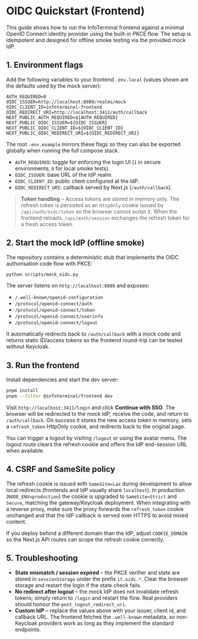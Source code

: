 # OIDC Quickstart (Frontend)

This guide shows how to run the InfoTerminal frontend against a minimal OpenID Connect
identity provider using the built-in PKCE flow. The setup is idempotent and designed for
offline smoke testing via the provided mock IdP.

## 1. Environment flags

Add the following variables to your frontend `.env.local` (values shown are the defaults
used by the mock server):

```env
AUTH_REQUIRED=0
OIDC_ISSUER=http://localhost:8089/realms/mock
OIDC_CLIENT_ID=infoterminal-frontend
OIDC_REDIRECT_URI=http://localhost:3411/auth/callback
NEXT_PUBLIC_AUTH_REQUIRED=${AUTH_REQUIRED}
NEXT_PUBLIC_OIDC_ISSUER=${OIDC_ISSUER}
NEXT_PUBLIC_OIDC_CLIENT_ID=${OIDC_CLIENT_ID}
NEXT_PUBLIC_OIDC_REDIRECT_URI=${OIDC_REDIRECT_URI}
```

The root `.env.example` mirrors these flags so they can also be exported globally when
running the full compose stack.

- `AUTH_REQUIRED`: toggle for enforcing the login UI (`1` in secure environments, `0`
  for local smoke tests).
- `OIDC_ISSUER`: base URL of the IdP realm.
- `OIDC_CLIENT_ID`: public client configured at the IdP.
- `OIDC_REDIRECT_URI`: callback served by Next.js (`/auth/callback`).

> **Token handling** – Access tokens are stored in memory only. The refresh token is
> persisted as an `HttpOnly` cookie issued by `/api/auth/oidc/token` so the browser cannot
> script it. When the frontend reloads, `/api/auth/session` exchanges the refresh token for
> a fresh access token.

## 2. Start the mock IdP (offline smoke)

The repository contains a deterministic stub that implements the OIDC authorisation code
flow with PKCE:

```bash
python scripts/mock_oidc.py
```

The server listens on `http://localhost:8089` and exposes:

- `/.well-known/openid-configuration`
- `/protocol/openid-connect/auth`
- `/protocol/openid-connect/token`
- `/protocol/openid-connect/userinfo`
- `/protocol/openid-connect/logout`

It automatically redirects back to `/auth/callback` with a mock code and returns static
ID/access tokens so the frontend round-trip can be tested without Keycloak.

## 3. Run the frontend

Install dependencies and start the dev server:

```bash
pnpm install
pnpm --filter @infoterminal/frontend dev
```

Visit `http://localhost:3411/login` and click **Continue with SSO**. The browser will be
redirected to the mock IdP, receive the code, and return to `/auth/callback`. On success
it stores the new access token in memory, sets a `refresh_token` HttpOnly cookie, and
redirects back to the original page.

You can trigger a logout by visiting `/logout` or using the avatar menu. The logout route
clears the refresh cookie and offers the IdP end-session URL when available.

## 4. CSRF and SameSite policy

The refresh cookie is issued with `SameSite=Lax` during development to allow local
redirects (frontends and IdP usually share `localhost`). In production (`NODE_ENV=production`)
the cookie is upgraded to `SameSite=Strict` and `Secure`, matching the gateway/Keycloak
deployment. When integrating with a reverse proxy, make sure the proxy forwards the
`refresh_token` cookie unchanged and that the IdP callback is served over HTTPS to avoid
mixed content.

If you deploy behind a different domain than the IdP, adjust `COOKIE_DOMAIN` so the
Next.js API routes can scope the refresh cookie correctly.

## 5. Troubleshooting

- **State mismatch / session expired** – the PKCE verifier and state are stored in
  `sessionStorage` under the prefix `it.oidc.*`. Clear the browser storage and restart the
  login if the state check fails.
- **No redirect after logout** – the mock IdP does not invalidate refresh tokens; simply
  return to `/login` and restart the flow. Real providers should honour the `post_logout_redirect_uri`.
- **Custom IdP** – replace the values above with your issuer, client id, and callback
  URL. The frontend fetches the `.well-known` metadata, so non-Keycloak providers work as
  long as they implement the standard endpoints.
